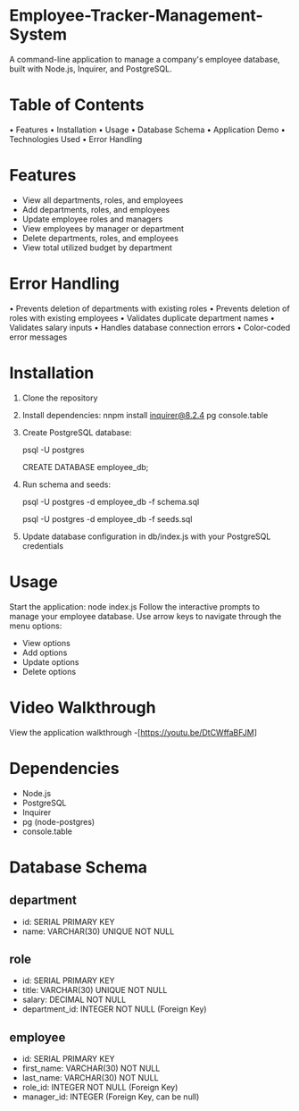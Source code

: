 # Employee-Tracker-Management-System

A command-line application to manage a company's employee database,
built with Node.js, Inquirer, and PostgreSQL.

# Table of Contents

  • Features
  • Installation
  • Usage
  • Database Schema
  • Application Demo
  • Technologies Used
  • Error Handling

# Features

* View all departments, roles, and employees
* Add departments, roles, and employees
* Update employee roles and managers
* View employees by manager or department
* Delete departments, roles, and employees
* View total utilized budget by department

# Error Handling

  • Prevents deletion of departments with existing roles
  • Prevents deletion of roles with existing employees
  • Validates duplicate department names
  • Validates salary inputs
  • Handles database connection errors
  • Color-coded error messages


# Installation

1. Clone the repository

2. Install dependencies:  nnpm install inquirer@8.2.4 pg console.table

3. Create PostgreSQL database:

      psql -U postgres

      CREATE DATABASE employee_db;

4. Run schema and seeds:

      psql -U postgres -d employee_db -f schema.sql

      psql -U postgres -d employee_db -f seeds.sql

5. Update database configuration in db/index.js with your PostgreSQL credentials

# Usage

  Start the application: node index.js
  Follow the interactive prompts to manage your employee database.
  Use arrow keys to navigate through the menu options:
   - View options
   - Add options
   - Update options
   - Delete options

# Video Walkthrough

View the application walkthrough -[https://youtu.be/DtCWffaBFJM]

# Dependencies

* Node.js
* PostgreSQL
* Inquirer
* pg (node-postgres)
* console.table

# Database Schema

## department

* id: SERIAL PRIMARY KEY
* name: VARCHAR(30) UNIQUE NOT NULL

## role

* id: SERIAL PRIMARY KEY
* title: VARCHAR(30) UNIQUE NOT NULL
* salary: DECIMAL NOT NULL
* department_id: INTEGER NOT NULL (Foreign Key)

## employee

* id: SERIAL PRIMARY KEY
* first_name: VARCHAR(30) NOT NULL
* last_name: VARCHAR(30) NOT NULL
* role_id: INTEGER NOT NULL (Foreign Key)
* manager_id: INTEGER (Foreign Key, can be null)
